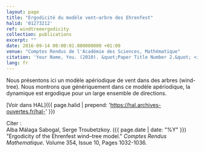 ```yaml
---
layout: page
title: "Ergodicité du modèle vent–arbre des Ehrenfest"
halid: '01273212'
ref: windtreeergodicity
collection: publications
excerpt: ""
date: 2016-09-14 00:00:01.000000000 +01:00
venue: "Comptes Rendus de l'Académie des Sciences, Mathématique"
citation: 'Your Name, You. (2010). &quot;Paper Title Number 2.&quot; <i>Journal 1</i>. 1(2).'
lang: fr
---
```


Nous présentons ici un modèle apériodique de vent dans des arbres (<span lang='en'>wind-tree</span>). Nous montrons que génériquement dans ce modèle apériodique, la dynamique est ergodique pour un large ensemble de directions.

[Voir dans HAL]({{ page.halid | prepend: 'https://hal.archives-ouvertes.fr/hal-' }})

Citer : <br>
Alba Málaga Sabogal, Serge Troubetzkoy. ({{ page.date | date: "%Y" }})  "Ergodicity of the Ehrenfest wind–tree model." <i>Comptes Rendus Mathematique</i>.
Volume 354, Issue 10, Pages 1032-1036.
